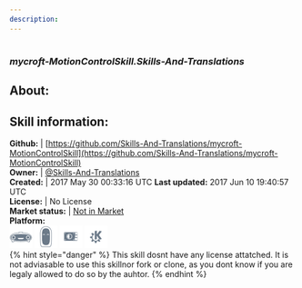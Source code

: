 ```yaml
---    
description:   
---    
```

#   
### _mycroft-MotionControlSkill.Skills-And-Translations_  
## About:  


## Skill information:  
**Github:** | [https://github.com/Skills-And-Translations/mycroft-MotionControlSkill](https://github.com/Skills-And-Translations/mycroft-MotionControlSkill)  
**Owner:** | [@Skills-And-Translations](https://github.com/Skills-And-Translations)  
**Created:** | 2017 May 30 00:33:16 UTC  **Last updated:** 2017 Jun 10 19:40:57 UTC  
**License:** | No License  
**Market status:** | [Not in Market](https://market.mycroft.ai/skill/)  
**Platform:**  
 ![](../.gitbook/assets/mark-1-icon.png)  ![](../.gitbook/assets/mark-2-icon.png)  ![](../.gitbook/assets/picroft-icon.png)  ![](../.gitbook/assets/kde.png)   
{% hint style="danger" %}
This skill dosnt have any license attatched. It is not adviasable to use this skillnor fork or clone, as you dont know if you are legaly allowed to do so by the auhtor.
{% endhint %}
